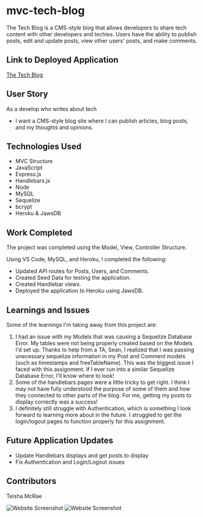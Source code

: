 # mvc-tech-blog
The Tech Blog is a CMS-style blog that allows developers to share tech content with other developers and techies. Users have the ability to publish posts, edit and update posts, view other users' posts, and make comments. 

## Link to Deployed Application
[The Tech Blog](https://teisha-m-tech-blog.herokuapp.com/)

## User Story
As a develop who writes about tech
* I want a CMS-style blog site where I can publish articles, blog posts, and my thoughts and opinions.

## Technologies Used
* MVC Structure
* JavaScript
* Express.js
* Handlebars.js
* Node
* MySQL
* Sequelize
* bcrypt
* Heroku & JawsDB
 
## Work Completed
The project was completed using the Model, View, Controller Structure.

Using VS Code, MySQL, and Heroku, I completed the following:

* Updated API routes for Posts, Users, and Comments.
* Created Seed Data for testing the application.
* Created Handlebar views.
* Deployed the application to Heroku using JawsDB.
 
## Learnings and Issues
Some of the learnings I'm taking away from this project are:
1. I had an issue with my Models that was causing a Sequelize Database Error. My tables were not being properly created based on the Models I'd set up. Thanks to help from a TA, Sean, I realized that I was passing unecessary sequelize information in my Post and Comment models (such as timestamps and freeTableName). This was the biggest issue I faced with this assignment. If I ever run into a similar Sequelize Database Error, I'll know where to look!
2. Some of the handlebars pages were a little tricky to get right. I think I may not have fully understood the purpose of some of them and how they connected to other parts of the blog. For me, getting my posts to display correctly was a success!
3. I definitely still struggle with Authentication, which is something I look forward to learning more about in the future. I struggled to get the login/logout pages to function properly for this assignment.

## Future Application Updates
* Update Handlebars displays and get posts to display
* Fix Authentication and Login/Logout issues

 
## Contributors
Teisha McRae

![Website Screenshot](https://user-images.githubusercontent.com/73713665/122702795-27972200-d21e-11eb-84c9-6c409ce86503.png)
![Website Screenshot](https://user-images.githubusercontent.com/73713665/122609112-750f6580-d04b-11eb-83c7-86a5bca9770a.png)


